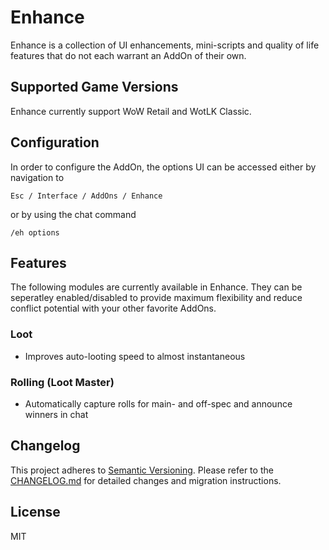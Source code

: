 # Enhance
Enhance is a collection of UI enhancements, mini-scripts and quality
of life features that do not each warrant an AddOn of their own.

## Supported Game Versions
Enhance currently support WoW Retail and WotLK Classic.

## Configuration
In order to configure the AddOn, the options UI can be accessed either by
navigation to 

`Esc / Interface / AddOns / Enhance` 

or by using the chat command

`/eh options`

## Features
The following modules are currently available in Enhance.
They can be seperatley enabled/disabled to provide maximum flexibility
and reduce conflict potential with your other favorite AddOns.

### Loot
- Improves auto-looting speed to almost instantaneous

### Rolling (Loot Master)
- Automatically capture rolls for main- and off-spec and announce winners in chat

## Changelog
This project adheres to [Semantic Versioning](https://semver.org/).
Please refer to the [CHANGELOG.md](CHANGELOG.md) for detailed changes and
migration instructions.

## License
MIT
